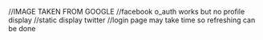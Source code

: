 //IMAGE TAKEN FROM GOOGLE
//facebook o_auth works but no profile display
//static display twitter
//login page may take time so refreshing can be done
